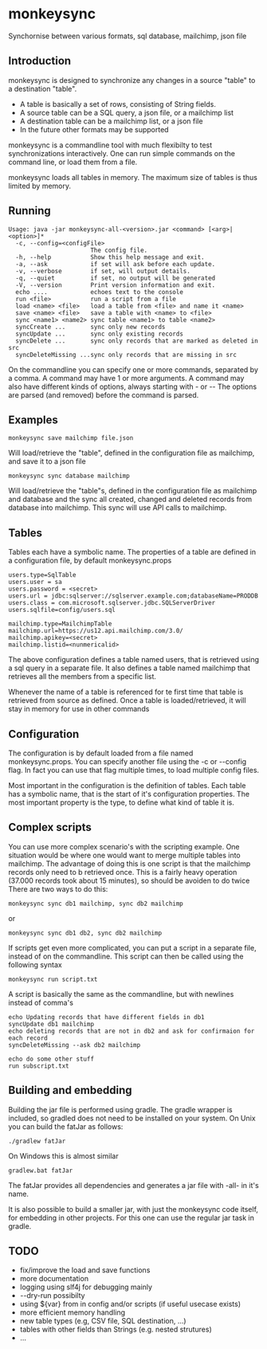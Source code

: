 # monkeysync
Synchornise between various formats, sql database, mailchimp, json file

## Introduction
monkeysync is designed to synchronize any changes in a source "table" to a destination "table".
- A table is basically a set of rows, consisting of String fields.
- A source table can be a SQL query, a json file, or a mailchimp list
- A destination table can be a mailchimp list, or a json file
- In the future other formats may be supported

monkeysync is a commandline tool with much flexibilty to test synchronizations interactively.
One can run simple commands on the command line, or load them from a file.

monkeysync loads all tables in memory.
The maximum size of tables is thus limited by memory.

## Running 
```
Usage: java -jar monkeysync-all-<version>.jar <command> [<arg>|<option>]*
  -c, --config=<configFile>
                       The config file.
  -h, --help           Show this help message and exit.
  -a, --ask            if set will ask before each update.
  -v, --verbose        if set, will output details.
  -q, --quiet          if set, no output will be generated
  -V, --version        Print version information and exit.
  echo ....            echoes text to the console
  run <file>           run a script from a file
  load <name> <file>   load a table from <file> and name it <name>
  save <name> <file>   save a table with <name> to <file> 
  sync <name1> <name2> sync table <name1> to table <name2>
  syncCreate ...       sync only new records
  syncUpdate ...       sync only existing records
  syncDelete ...       sync only records that are marked as deleted in src
  syncDeleteMissing ...sync only records that are missing in src
```

On the commandline you can specify one or more commands, separated by a comma.
A command may have 1 or more arguments.
A command may also have different kinds of options, always starting with - or --
The options are parsed (and removed) before the command is parsed.

## Examples
```
monkeysync save mailchimp file.json
```
Will load/retrieve the "table", defined in the configuration file as mailchimp,
and save it to a json file

```
monkeysync sync database mailchimp
```
Will load/retrieve the "table"s, defined in the configuration file as mailchimp and database
and the sync all created, changed and deleted records from database into mailchimp.
This sync will use API calls to mailchimp.

## Tables
Tables each have a symbolic name.
The properties of a table are defined in a configuration file, by default monkeysync.props
```
users.type=SqlTable
users.user = sa
users.password = <secret>
users.url = jdbc:sqlserver://sqlserver.example.com;databaseName=PRODDB
users.class = com.microsoft.sqlserver.jdbc.SQLServerDriver
users.sqlfile=config/users.sql

mailchimp.type=MailchimpTable
mailchimp.url=https://us12.api.mailchimp.com/3.0/
mailchimp.apikey=<secret>
mailchimp.listid=<nunmericalid>
```
The above configuration defines a table named users, that is retrieved using a sql query in a separate file.
It also defines a table named mailchimp that retrieves all the members from a specific list.

Whenever the name of a table is referenced for te first time that table is retrieved from source as defined. 
Once a table is loaded/retrieved, it will stay in memory for use in other commands


## Configuration
The configuration is by default loaded from a file named monkeysync.props.
You can specify another file using the -c or --config flag.
In fact you can use that flag multiple times, to load multiple config files.

Most important in the configuration is the definition of tables.
Each table has a symbolic name, that is the start of it's configuration properties.
The most important property is the type, to define what kind of table it is.

## Complex scripts
You can use more complex scenario's with the scripting example.
One situation would be where one would want to merge multiple tables into mailchimp.
The advantage of doing this is one script is that the mailchimp records only need to b retrieved once.
This is a fairly heavy operation (37.000 records took about 15 minutes), so should be avoiden to do twice
There are two ways to do this:
```
monkeysync sync db1 mailchimp, sync db2 mailchimp
```
or
```
monkeysync sync db1 db2, sync db2 mailchimp
```
If scripts get even more complicated, you can put a script in a separate file, instead of on the commandline.
This script can then be called using the following syntax
```
monkeysync run script.txt
```
A script is basically the same as the commandline, but with newlines instead of comma's 
```
echo Updating records that have different fields in db1
syncUpdate db1 mailchimp
echo deleting records that are not in db2 and ask for confirmaion for each record
syncDeleteMissing --ask db2 mailchimp

echo do some other stuff
run subscript.txt
```
## Building and embedding
Building the jar file is performed using gradle. 
The gradle wrapper is included, so gradled does not need to be installed on your system.
On Unix you can build the fatJar as follows:
```
./gradlew fatJar
```
On Windows this is almost similar
```
gradlew.bat fatJar
```
The fatJar provides all dependencies and generates a jar file with -all- in it's name.

It is also possible to build a smaller jar, with just the monkeysync code itself, for embedding in other projects.
For this one can use the regular jar task in gradle.

## TODO
- fix/improve the load and save functions
- more documentation
- logging using slf4j for debugging mainly
- --dry-run possibilty
- using ${var} from in config and/or scripts (if useful usecase exists)
- more efficient memory handling
- new table types (e.g, CSV file, SQL destination, ...)
- tables with other fields than Strings (e.g. nested strutures)
- ...
